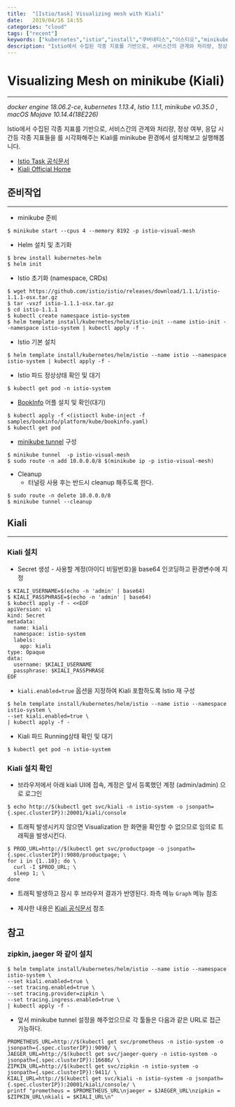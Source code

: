 ```yaml
---
title:  "[Istio/task] Visualizing mesh with Kiali"
date:   2019/04/16 14:55
categories: "cloud"
tags: ["recent"]
keywords: ["kubernetes","istio","install","쿠버네티스","이스티오","minikube","kiali"]
description: "Istio에서 수집된 각종 지표를 기반으로, 서비스간의 관계와 처리량, 정상 여부, 응답 시간등 각종 지표들을 를 시각화해주는 Kiali를 minikube 환경에서 설치해보고 실행해봅니다."
---
```


# Visualizing Mesh on minikube (Kiali)
---
*docker engine 18.06.2-ce*, *kubernetes 1.13.4*, *Istio 1.1.1*, *minikube v0.35.0* , *macOS Mojave 10.14.4(18E226)*

Istio에서 수집된 각종 지표를 기반으로, 서비스간의 관계와 처리량, 정상 여부, 응답 시간등 각종 지표들을 를 시각화해주는 Kiali를 minikube 환경에서 설치해보고 실행해봅니다.

* [Istio Task 공식문서](https://istio.io/docs/tasks/telemetry/kiali/)
* [Kiali Official Home](https://www.kiali.io/)


## 준비작업
***

* minikube 준비

~~~
$ minikube start --cpus 4 --memory 8192 -p istio-visual-mesh
~~~


* Helm 설치 및 초기화

~~~
$ brew install kubernetes-helm
$ helm init
~~~

* Istio 초기화 (namespace, CRDs)

~~~
$ wget https://github.com/istio/istio/releases/download/1.1.1/istio-1.1.1-osx.tar.gz
$ tar -vxzf istio-1.1.1-osx.tar.gz
$ cd istio-1.1.1
$ kubectl create namespace istio-system
$ helm template install/kubernetes/helm/istio-init --name istio-init --namespace istio-system | kubectl apply -f -
~~~

* Istio 기본 설치

~~~
$ helm template install/kubernetes/helm/istio --name istio --namespace istio-system | kubectl apply -f -
~~~

* Istio 파드 정상상태 확인 및 대기

~~~
$ kubectl get pod -n istio-system
~~~


* [BookInfo](https://istio.io/docs/examples/bookinfo/) 어플 설치 및 확인(대기)

~~~
$ kubectl apply -f <(istioctl kube-inject -f samples/bookinfo/platform/kube/bookinfo.yaml)
$ kubectl get pod 
~~~


* [minikube tunnel](https://github.com/kubernetes/minikube/blob/master/docs/tunnel.md) 구성

~~~
$ minikube tunnel  -p istio-visual-mesh
$ sudo route -n add 10.0.0.0/8 $(minikube ip -p istio-visual-mesh)
~~~

* Cleanup
  * 터널링 사용 후는 반드시 cleanup 해주도록 한다.

~~~
$ sudo route -n delete 10.0.0.0/8
$ minikube tunnel --cleanup
~~~


## Kiali
***

### Kiali 설치

* Secret 생성 - 사용할 계정(아이디 비밀번호)을 base64 인코딩하고 환경변수에 지정

~~~
$ KIALI_USERNAME=$(echo -n 'admin' | base64)
$ KIALI_PASSPHRASE=$(echo -n 'admin' | base64)
$ kubectl apply -f - <<EOF
apiVersion: v1
kind: Secret
metadata:
  name: kiali
  namespace: istio-system
  labels:
    app: kiali
type: Opaque
data:
  username: $KIALI_USERNAME
  passphrase: $KIALI_PASSPHRASE
EOF
~~~


* `kiali.enabled=true` 옵션을 지정하여 Kiali 포함하도록 Istio 재 구성

~~~
$ helm template install/kubernetes/helm/istio --name istio --namespace istio-system \
--set kiali.enabled=true \
| kubectl apply -f -
~~~

* Kiali 파드 Running상태 확인 및 대기

~~~
$ kubectl get pod -n istio-system
~~~


### Kiali 설치 확인

* 브라우저에서 아래 kiali UI에 접속, 계정은 앞서 등록했던 계정 (admin/admin) 으로 로그인

~~~
$ echo http://$(kubectl get svc/kiali -n istio-system -o jsonpath={.spec.clusterIP}):20001/kiali/console 
~~~


* 트래픽 발생시키지 않으면 Visualization 한 화면을 확인할 수 없으므로 임의로 트래픽을 발생시킨다.

~~~
$ PROD_URL=http://$(kubectl get svc/productpage -o jsonpath={.spec.clusterIP}):9080/productpage; \
for i in {1..10}; do \
  curl -I $PROD_URL; \
  sleep 1; \
done
~~~

* 트래픽 발생하고 잠시 후 브라우저 결과가 반영된다. 좌측 메뉴 `Graph` 메뉴 참조

* 제사한 내용은 [Kiali 공식문서](https://www.kiali.io/documentation/overview/) 참조


## 참고

### zipkin, jaeger 와 같이 설치

~~~
$ helm template install/kubernetes/helm/istio --name istio --namespace istio-system \
--set kiali.enabled=true \
--set tracing.enabled=true \
--set tracing.provider=zipkin \
--set tracing.ingress.enabled=true \
| kubectl apply -f -
~~~

* 앞서 minikube tunnel 설정을 해주었으므로 각 툴들은  다음과 같은 URL로 접근 가능하다.

~~~
PROMETHEUS_URL=http://$(kubectl get svc/prometheus -n istio-system -o jsonpath={.spec.clusterIP}):9090/ \
JAEGER_URL=http://$(kubectl get svc/jaeger-query -n istio-system -o jsonpath={.spec.clusterIP}):16686/ \
ZIPKIN_URL=http://$(kubectl get svc/zipkin -n istio-system -o jsonpath={.spec.clusterIP}):9411/ \
KIALI_URL=http://$(kubectl get svc/kiali -n istio-system -o jsonpath={.spec.clusterIP}):20001/kiali/console/ \
printf "prometheus = $PROMETHEUS_URL\njaeger = $JAEGER_URL\nzipkin = $ZIPKIN_URL\nkiali = $KIALI_URL\n"
~~~


